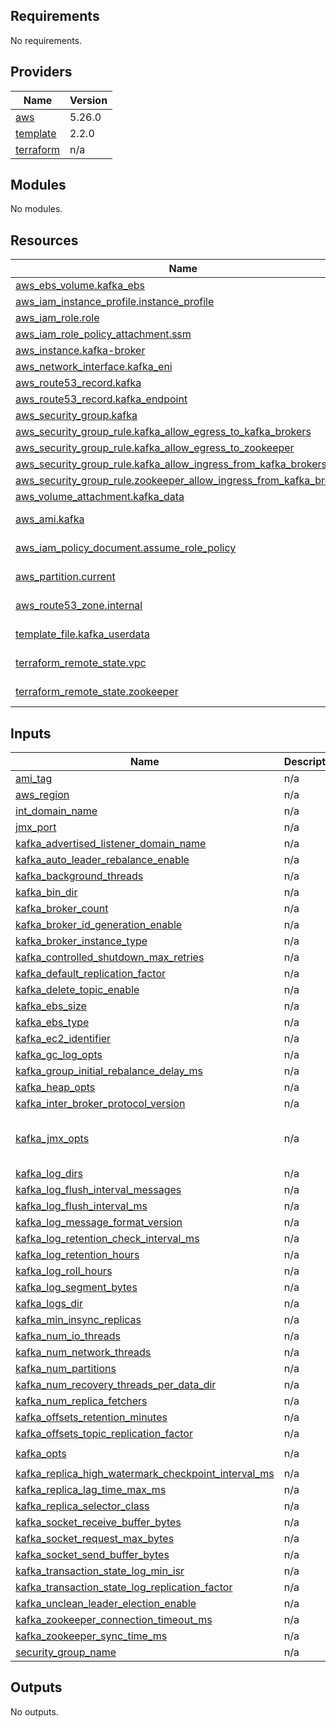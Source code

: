 ## Requirements

No requirements.

## Providers

| Name | Version |
|------|---------|
| <a name="provider_aws"></a> [aws](#provider\_aws) | 5.26.0 |
| <a name="provider_template"></a> [template](#provider\_template) | 2.2.0 |
| <a name="provider_terraform"></a> [terraform](#provider\_terraform) | n/a |

## Modules

No modules.

## Resources

| Name | Type |
|------|------|
| [aws_ebs_volume.kafka_ebs](https://registry.terraform.io/providers/hashicorp/aws/latest/docs/resources/ebs_volume) | resource |
| [aws_iam_instance_profile.instance_profile](https://registry.terraform.io/providers/hashicorp/aws/latest/docs/resources/iam_instance_profile) | resource |
| [aws_iam_role.role](https://registry.terraform.io/providers/hashicorp/aws/latest/docs/resources/iam_role) | resource |
| [aws_iam_role_policy_attachment.ssm](https://registry.terraform.io/providers/hashicorp/aws/latest/docs/resources/iam_role_policy_attachment) | resource |
| [aws_instance.kafka-broker](https://registry.terraform.io/providers/hashicorp/aws/latest/docs/resources/instance) | resource |
| [aws_network_interface.kafka_eni](https://registry.terraform.io/providers/hashicorp/aws/latest/docs/resources/network_interface) | resource |
| [aws_route53_record.kafka](https://registry.terraform.io/providers/hashicorp/aws/latest/docs/resources/route53_record) | resource |
| [aws_route53_record.kafka_endpoint](https://registry.terraform.io/providers/hashicorp/aws/latest/docs/resources/route53_record) | resource |
| [aws_security_group.kafka](https://registry.terraform.io/providers/hashicorp/aws/latest/docs/resources/security_group) | resource |
| [aws_security_group_rule.kafka_allow_egress_to_kafka_brokers](https://registry.terraform.io/providers/hashicorp/aws/latest/docs/resources/security_group_rule) | resource |
| [aws_security_group_rule.kafka_allow_egress_to_zookeeper](https://registry.terraform.io/providers/hashicorp/aws/latest/docs/resources/security_group_rule) | resource |
| [aws_security_group_rule.kafka_allow_ingress_from_kafka_brokers](https://registry.terraform.io/providers/hashicorp/aws/latest/docs/resources/security_group_rule) | resource |
| [aws_security_group_rule.zookeeper_allow_ingress_from_kafka_brokers](https://registry.terraform.io/providers/hashicorp/aws/latest/docs/resources/security_group_rule) | resource |
| [aws_volume_attachment.kafka_data](https://registry.terraform.io/providers/hashicorp/aws/latest/docs/resources/volume_attachment) | resource |
| [aws_ami.kafka](https://registry.terraform.io/providers/hashicorp/aws/latest/docs/data-sources/ami) | data source |
| [aws_iam_policy_document.assume_role_policy](https://registry.terraform.io/providers/hashicorp/aws/latest/docs/data-sources/iam_policy_document) | data source |
| [aws_partition.current](https://registry.terraform.io/providers/hashicorp/aws/latest/docs/data-sources/partition) | data source |
| [aws_route53_zone.internal](https://registry.terraform.io/providers/hashicorp/aws/latest/docs/data-sources/route53_zone) | data source |
| [template_file.kafka_userdata](https://registry.terraform.io/providers/hashicorp/template/latest/docs/data-sources/file) | data source |
| [terraform_remote_state.vpc](https://registry.terraform.io/providers/hashicorp/terraform/latest/docs/data-sources/remote_state) | data source |
| [terraform_remote_state.zookeeper](https://registry.terraform.io/providers/hashicorp/terraform/latest/docs/data-sources/remote_state) | data source |

## Inputs

| Name | Description | Type | Default | Required |
|------|-------------|------|---------|:--------:|
| <a name="input_ami_tag"></a> [ami\_tag](#input\_ami\_tag) | n/a | `string` | `"rc34"` | no |
| <a name="input_aws_region"></a> [aws\_region](#input\_aws\_region) | n/a | `string` | `"eu-central-1"` | no |
| <a name="input_int_domain_name"></a> [int\_domain\_name](#input\_int\_domain\_name) | n/a | `string` | `"mgr.oszczypala.com"` | no |
| <a name="input_jmx_port"></a> [jmx\_port](#input\_jmx\_port) | n/a | `string` | `"9999"` | no |
| <a name="input_kafka_advertised_listener_domain_name"></a> [kafka\_advertised\_listener\_domain\_name](#input\_kafka\_advertised\_listener\_domain\_name) | n/a | `string` | `"mgr.oszczypala.com"` | no |
| <a name="input_kafka_auto_leader_rebalance_enable"></a> [kafka\_auto\_leader\_rebalance\_enable](#input\_kafka\_auto\_leader\_rebalance\_enable) | n/a | `string` | `"true"` | no |
| <a name="input_kafka_background_threads"></a> [kafka\_background\_threads](#input\_kafka\_background\_threads) | n/a | `string` | `"10"` | no |
| <a name="input_kafka_bin_dir"></a> [kafka\_bin\_dir](#input\_kafka\_bin\_dir) | n/a | `string` | `"/opt/kafka"` | no |
| <a name="input_kafka_broker_count"></a> [kafka\_broker\_count](#input\_kafka\_broker\_count) | n/a | `string` | `"3"` | no |
| <a name="input_kafka_broker_id_generation_enable"></a> [kafka\_broker\_id\_generation\_enable](#input\_kafka\_broker\_id\_generation\_enable) | n/a | `string` | `"false"` | no |
| <a name="input_kafka_broker_instance_type"></a> [kafka\_broker\_instance\_type](#input\_kafka\_broker\_instance\_type) | n/a | `string` | `"m5.large"` | no |
| <a name="input_kafka_controlled_shutdown_max_retries"></a> [kafka\_controlled\_shutdown\_max\_retries](#input\_kafka\_controlled\_shutdown\_max\_retries) | n/a | `string` | `"6"` | no |
| <a name="input_kafka_default_replication_factor"></a> [kafka\_default\_replication\_factor](#input\_kafka\_default\_replication\_factor) | n/a | `string` | `"3"` | no |
| <a name="input_kafka_delete_topic_enable"></a> [kafka\_delete\_topic\_enable](#input\_kafka\_delete\_topic\_enable) | n/a | `string` | `"true"` | no |
| <a name="input_kafka_ebs_size"></a> [kafka\_ebs\_size](#input\_kafka\_ebs\_size) | n/a | `string` | `"200"` | no |
| <a name="input_kafka_ebs_type"></a> [kafka\_ebs\_type](#input\_kafka\_ebs\_type) | n/a | `string` | `"gp3"` | no |
| <a name="input_kafka_ec2_identifier"></a> [kafka\_ec2\_identifier](#input\_kafka\_ec2\_identifier) | n/a | `string` | `"kafka"` | no |
| <a name="input_kafka_gc_log_opts"></a> [kafka\_gc\_log\_opts](#input\_kafka\_gc\_log\_opts) | n/a | `string` | `""` | no |
| <a name="input_kafka_group_initial_rebalance_delay_ms"></a> [kafka\_group\_initial\_rebalance\_delay\_ms](#input\_kafka\_group\_initial\_rebalance\_delay\_ms) | n/a | `string` | `"3000"` | no |
| <a name="input_kafka_heap_opts"></a> [kafka\_heap\_opts](#input\_kafka\_heap\_opts) | n/a | `string` | `"-Xmx6G -Xms6G"` | no |
| <a name="input_kafka_inter_broker_protocol_version"></a> [kafka\_inter\_broker\_protocol\_version](#input\_kafka\_inter\_broker\_protocol\_version) | n/a | `string` | `"3.5"` | no |
| <a name="input_kafka_jmx_opts"></a> [kafka\_jmx\_opts](#input\_kafka\_jmx\_opts) | n/a | `string` | `"-Dcom.sun.management.jmxremote=true -Dcom.sun.management.jmxremote.authenticate=false -Dcom.sun.management.jmxremote.ssl=false -Djava.rmi.server.hostname=localhost -Djava.net.preferIPv4Stack=true"` | no |
| <a name="input_kafka_log_dirs"></a> [kafka\_log\_dirs](#input\_kafka\_log\_dirs) | n/a | `string` | `"/opt/kafka/data"` | no |
| <a name="input_kafka_log_flush_interval_messages"></a> [kafka\_log\_flush\_interval\_messages](#input\_kafka\_log\_flush\_interval\_messages) | n/a | `string` | `"10000"` | no |
| <a name="input_kafka_log_flush_interval_ms"></a> [kafka\_log\_flush\_interval\_ms](#input\_kafka\_log\_flush\_interval\_ms) | n/a | `string` | `"200"` | no |
| <a name="input_kafka_log_message_format_version"></a> [kafka\_log\_message\_format\_version](#input\_kafka\_log\_message\_format\_version) | n/a | `string` | `"3.5"` | no |
| <a name="input_kafka_log_retention_check_interval_ms"></a> [kafka\_log\_retention\_check\_interval\_ms](#input\_kafka\_log\_retention\_check\_interval\_ms) | n/a | `string` | `"300000"` | no |
| <a name="input_kafka_log_retention_hours"></a> [kafka\_log\_retention\_hours](#input\_kafka\_log\_retention\_hours) | n/a | `string` | `"168"` | no |
| <a name="input_kafka_log_roll_hours"></a> [kafka\_log\_roll\_hours](#input\_kafka\_log\_roll\_hours) | n/a | `string` | `"24"` | no |
| <a name="input_kafka_log_segment_bytes"></a> [kafka\_log\_segment\_bytes](#input\_kafka\_log\_segment\_bytes) | n/a | `string` | `"1073741824"` | no |
| <a name="input_kafka_logs_dir"></a> [kafka\_logs\_dir](#input\_kafka\_logs\_dir) | n/a | `string` | `"/var/log/kafka"` | no |
| <a name="input_kafka_min_insync_replicas"></a> [kafka\_min\_insync\_replicas](#input\_kafka\_min\_insync\_replicas) | n/a | `string` | `"2"` | no |
| <a name="input_kafka_num_io_threads"></a> [kafka\_num\_io\_threads](#input\_kafka\_num\_io\_threads) | n/a | `string` | `"8"` | no |
| <a name="input_kafka_num_network_threads"></a> [kafka\_num\_network\_threads](#input\_kafka\_num\_network\_threads) | n/a | `string` | `"3"` | no |
| <a name="input_kafka_num_partitions"></a> [kafka\_num\_partitions](#input\_kafka\_num\_partitions) | n/a | `string` | `"45"` | no |
| <a name="input_kafka_num_recovery_threads_per_data_dir"></a> [kafka\_num\_recovery\_threads\_per\_data\_dir](#input\_kafka\_num\_recovery\_threads\_per\_data\_dir) | n/a | `string` | `"1"` | no |
| <a name="input_kafka_num_replica_fetchers"></a> [kafka\_num\_replica\_fetchers](#input\_kafka\_num\_replica\_fetchers) | n/a | `string` | `"1"` | no |
| <a name="input_kafka_offsets_retention_minutes"></a> [kafka\_offsets\_retention\_minutes](#input\_kafka\_offsets\_retention\_minutes) | n/a | `string` | `"43200"` | no |
| <a name="input_kafka_offsets_topic_replication_factor"></a> [kafka\_offsets\_topic\_replication\_factor](#input\_kafka\_offsets\_topic\_replication\_factor) | n/a | `string` | `"3"` | no |
| <a name="input_kafka_opts"></a> [kafka\_opts](#input\_kafka\_opts) | n/a | `string` | `"-javaagent:/opt/jolokia/jolokia-agent.jar=port=8778,host=*"` | no |
| <a name="input_kafka_replica_high_watermark_checkpoint_interval_ms"></a> [kafka\_replica\_high\_watermark\_checkpoint\_interval\_ms](#input\_kafka\_replica\_high\_watermark\_checkpoint\_interval\_ms) | n/a | `string` | `"5000"` | no |
| <a name="input_kafka_replica_lag_time_max_ms"></a> [kafka\_replica\_lag\_time\_max\_ms](#input\_kafka\_replica\_lag\_time\_max\_ms) | n/a | `string` | `"10000"` | no |
| <a name="input_kafka_replica_selector_class"></a> [kafka\_replica\_selector\_class](#input\_kafka\_replica\_selector\_class) | n/a | `string` | `"org.apache.kafka.common.replica.RackAwareReplicaSelector"` | no |
| <a name="input_kafka_socket_receive_buffer_bytes"></a> [kafka\_socket\_receive\_buffer\_bytes](#input\_kafka\_socket\_receive\_buffer\_bytes) | n/a | `string` | `"102400"` | no |
| <a name="input_kafka_socket_request_max_bytes"></a> [kafka\_socket\_request\_max\_bytes](#input\_kafka\_socket\_request\_max\_bytes) | n/a | `string` | `"104857600"` | no |
| <a name="input_kafka_socket_send_buffer_bytes"></a> [kafka\_socket\_send\_buffer\_bytes](#input\_kafka\_socket\_send\_buffer\_bytes) | n/a | `string` | `"102400"` | no |
| <a name="input_kafka_transaction_state_log_min_isr"></a> [kafka\_transaction\_state\_log\_min\_isr](#input\_kafka\_transaction\_state\_log\_min\_isr) | n/a | `string` | `"2"` | no |
| <a name="input_kafka_transaction_state_log_replication_factor"></a> [kafka\_transaction\_state\_log\_replication\_factor](#input\_kafka\_transaction\_state\_log\_replication\_factor) | n/a | `string` | `"3"` | no |
| <a name="input_kafka_unclean_leader_election_enable"></a> [kafka\_unclean\_leader\_election\_enable](#input\_kafka\_unclean\_leader\_election\_enable) | n/a | `string` | `"false"` | no |
| <a name="input_kafka_zookeeper_connection_timeout_ms"></a> [kafka\_zookeeper\_connection\_timeout\_ms](#input\_kafka\_zookeeper\_connection\_timeout\_ms) | n/a | `string` | `"6000"` | no |
| <a name="input_kafka_zookeeper_sync_time_ms"></a> [kafka\_zookeeper\_sync\_time\_ms](#input\_kafka\_zookeeper\_sync\_time\_ms) | n/a | `string` | `"2000"` | no |
| <a name="input_security_group_name"></a> [security\_group\_name](#input\_security\_group\_name) | n/a | `string` | `"kafka"` | no |

## Outputs

No outputs.

